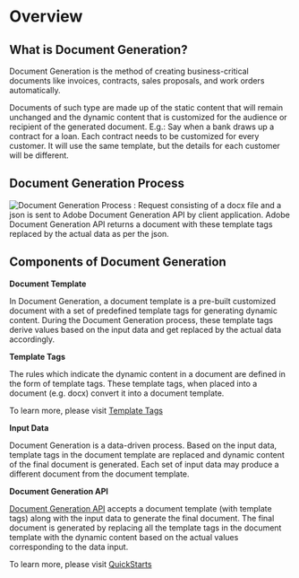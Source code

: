 # Overview

## **What is Document Generation?**

Document Generation is the method of creating business-critical
documents like invoices, contracts, sales proposals, and work orders
automatically.

Documents of such type are made up of the static content that will
remain unchanged and the dynamic content that is customized for the
audience or recipient of the generated document. E.g.: Say when a bank
draws up a contract for a loan. Each contract needs to be customized for
every customer. It will use the same template, but the details for each
customer will be different.

## Document Generation Process

![Document Generation Process : Request consisting of a docx file and a json is sent to Adobe Document Generation API by client application. Adobe Document Generation API returns a document with these template tags replaced by the actual data as per the json.](../images/docgen_process.jpeg)

## Components of Document Generation

**Document Template**

In Document Generation, a document template is a pre-built customized
document with a set of predefined template tags for generating dynamic
content. During the Document Generation process, these template tags
derive values based on the input data and get replaced by the actual
data accordingly.

**Template Tags**

The rules which indicate the dynamic content in a document are defined
in the form of template tags. These template tags, when placed into a
document (e.g. docx) convert it into a document template.

To learn more, please visit [Template Tags](templatetags.md)

**Input Data**

Document Generation is a data-driven process. Based on the input data,
template tags in the document template are replaced and dynamic content
of the final document is generated. Each set of input data may produce a
different document from the document template.

**Document Generation API**

[Document Generation
API](https://www.adobe.com/go/dcsdk_APIdocs#post-documentGeneration)
accepts a document template (with template tags) along with the input
data to generate the final document. The final document is generated by
replacing all the template tags in the document template with the
dynamic content based on the actual values corresponding to the data
input.

To learn more, please visit [QuickStarts](quickstarts.md)
